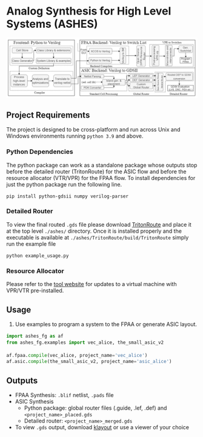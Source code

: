 # Analog Synthesis for High Level Systems (ASHES)

![Architecture](figures/ashes_flow.jpg)

## Project Requirements
The project is designed to be cross-platform and run across Unix and Windows environments running `python 3.9` and above. 

### Python Dependencies

The python package can work as a standalone package whose outputs stop before the detailed router (TritonRoute) for the ASIC flow and before the resource allocator (VTR/VPR) for the FPAA flow. To install dependencies for just the python package run the following line.

```
pip install python-gdsii numpy verilog-parser
```

### Detailed Router
To view the final routed `.gds` file please download [TritonRoute](https://github.com/The-OpenROAD-Project/TritonRoute) and place it at the top level `./ashes/` directory. Once it is installed properly and the executable is available at `./ashes/TritonRoute/build/TritonRoute` simply run the example file

```
python example_usage.py
```

### Resource Allocator
Please refer to the [tool website](https://hasler.ece.gatech.edu/FPAAtool/index.html) for updates to a virtual machine with VPR/VTR pre-installed.

## Usage

1. Use examples to program a system to the FPAA or generate ASIC layout.

```python
import ashes_fg as af
from ashes_fg.examples import vec_alice, the_small_asic_v2

af.fpaa.compile(vec_alice, project_name='vec_alice')
af.asic.compile(the_small_asic_v2, project_name='asic_alice')
```

## Outputs
- FPAA Synthesis: `.blif` netlist, `.pads` file
- ASIC Synthesis 
    - Python package: global router files (.guide, .lef, .def) and `<project_name>_placed.gds`
    - Detailed router: `<project_name>_merged.gds`
- To view `.gds` output, download [klayout](https://www.klayout.de/) or use a viewer of your choice

 